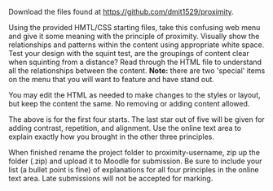 Download the files found at https://github.com/dmit1529/proximity.

Using the provided HMTL/CSS starting files, take this confusing web menu and give it some meaning with the principle of proximity. Visually show the relationships and patterns within the content using appropriate white space. Test your design with the squint test, are the groupings of content clear when squinting from a distance? Read through the HTML file to understand all the relationships between the content. <b>Note:</b> there are two 'special' items on the menu that you will want to feature and have stand out.

You may edit the HTML as needed to make changes to the styles or layout, but keep the content the same. No removing or adding content allowed.

The above is for the first four starts. The last star out of five will be given for adding contrast, repetition, and alignment. Use the online text area to explain exactly how you brought in the other three principles.

When finished rename the project folder to proximity-username, zip up the folder (.zip) and upload it to Moodle for submission. Be sure to include your list (a bullet point is fine) of explanations for all four principles in the online text area. Late submissions will not be accepted for marking.
